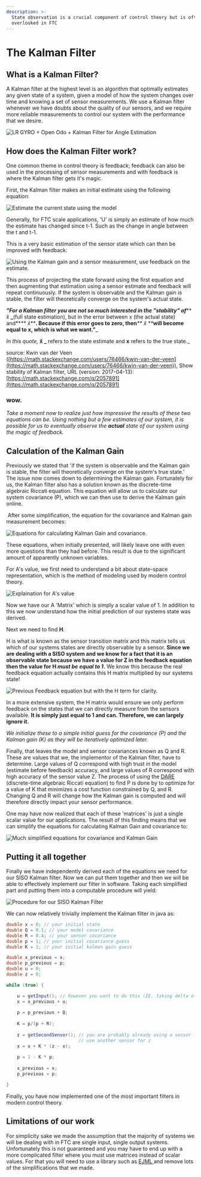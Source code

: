 ```yaml
---
description: >-
  State observation is a crucial component of control theory but is often
  overlooked in FTC
---
```


# The Kalman Filter

## What is a Kalman Filter?

A Kalman filter at the highest level is an algorithm that optimally estimates any given state of a system, given a model of how the system changes over time and knowing a set of sensor measurements. We use a Kalman filter whenever we have doubts about the quality of our sensors, and we require more reliable measurements to control our system with the performance that we desire.

![LR GYRO + Open Odo + Kalman Filter for Angle Estimation](../.gitbook/assets/optimal-sensor-estimation.png)

## How does the Kalman Filter work?&#x20;

One common theme in control theory is feedback; feedback can also be used in the processing of sensor measurements and with feedback is where the Kalman filter gets it's magic.&#x20;

First, the Kalman filter makes an initial estimate using the following equation:

![Estimate the current state using the model ](<../.gitbook/assets/kalman-filter-state-projection (1).png>)

Generally, for FTC scale applications, 'U' is simply an estimate of how much the estimate has changed since t-1. Such as the change in angle between the t and t-1.

This is a very basic estimation of the sensor state which can then be improved with feedback:&#x20;

![Using the Kalman gain and a sensor measurement, use feedback on the estimate.](../.gitbook/assets/kalman-gain-op.png)

This process of projecting the state forward using the first equation and then augmenting that estimation using a sensor estimate and feedback will repeat continuously. If the system is observable and the Kalman gain is stable, the filter will theoretically converge on the system's actual state.

_**"For a Kalman filter you are not so much interested in the "stability" of**_**  x̂ **_**(full state estimation), but in the error between x (the actual state) and**_** x̂**_**. Because if this error goes to zero, then**_** x̂ **_**will become equal to x, which is what we want."**_&#x20;

_In this quote,_ **x̂ **_**** refers to the state estimate and **x** refers to the true state._&#x20;

source: Kwin van der Veen ([https://math.stackexchange.com/users/76466/kwin-van-der-veen](https://math.stackexchange.com/users/76466/kwin-van-der-veen)), Show stability of Kalman filter, URL (version: 2017-04-13): [https://math.stackexchange.com/q/2057891](https://math.stackexchange.com/q/2057891)

### wow.

_Take a moment now to realize just how impressive the results of these two equations can be. Using nothing but a few estimates of our system, it is possible for us to eventually observe the **actual** state of our system using the magic of feedback._&#x20;

## Calculation of the Kalman Gain&#x20;

Previously we stated that 'if the system is observable and the Kalman gain is stable, the filter will theoretically converge on the system's true state.' The issue now comes down to determining the Kalman gain. Fortunately for us, the Kalman filter also has a solution known as the discrete-time algebraic Riccati equation. This equation will allow us to calculate our system covariance (P), which we can then use to derive the Kalman gain online.

‌ After some simplification, the equation for the covariance and Kalman gain measurement becomes:

![Equations for calculating Kalman Gain and covariance.](../.gitbook/assets/kalman-gain-and-covariance-calculation.png)

These equations, when initially presented, will likely leave one with even more questions than they had before. This result is due to the significant amount of apparently unknown variables.

For A's value, we first need to understand a bit about state-space representation, which is the method of modeling used by modern control theory.

![Explaination for A's value](../.gitbook/assets/fix-typo-aaaa.png)

Now we have our A 'Matrix' which is simply a scalar value of 1.  In addition to this we now understand how the initial prediction of our systems state was derived. &#x20;

Next we need to find **H**.

H is what is known as the sensor transition matrix and this matrix tells us which of our systems states are directly observable by a sensor. **Since we are dealing with a SISO system and we know for a fact that it is an observable state because we have a value for Z in the feedback equation then the value for H **_**must be equal to 1**_**.** We know this because the real feedback equation actually contains this H matrix multiplied by our systems state!

![Previous Feedback equation but with the H term for clarity.](../.gitbook/assets/real-feedback-term.png)

In a more extensive system, the H matrix would ensure we only perform feedback on the states that we can directly measure from the sensors available. **It is simply just equal to 1 and can. Therefore, we can largely ignore it.**&#x20;

_We initialize these to a simple initial guess for the covariance (P) and the Kalman gain (K) as they will be iteratively optimized later._&#x20;

Finally, that leaves the model and sensor covariances known as Q and R. These are values that we, the implementor of the Kalman filter, have to determine. Large values of Q correspond with high trust in the model (estimate before feedback) accuracy, and large values of R correspond with high accuracy of the sensor value Z. The process of using the [DARE ](https://en.wikipedia.org/wiki/Algebraic\_Riccati\_equation)(discrete-time algebraic Riccati equation) to find P is done by to optimize for a value of K that minimizes a cost function constrained by Q, and R. Changing Q and R will change how the Kalman gain is computed and will therefore directly impact your sensor performance.&#x20;

One may have now realized that each of these 'matrices' is just a single scalar value for our applications. The result of this finding means that we can simplify the equations for calculating Kalman Gain and covariance to:

![Much simplified equations for covariance and Kalman Gain ](../.gitbook/assets/covariance-and-kalman-gain-simplified-equation-derivation.png)

## Putting it all together

Finally we have independently derived each of the equations we need for our SISO Kalman filter.  Now we can put them together and then we will be able to effectively implement our filter in software.  Taking each simplified part and putting them into a computable procedure will yield:&#x20;

![Procedure for our SISO Kalman Filter](../.gitbook/assets/final-kalman-filter-derivation.png)

We can now relatively trivially implement the Kalman filter in java as:

```java
double x = 0; // your initial state
double Q = 0.1; // your model covariance
double R = 0.4; // your sensor covariance
double p = 1; // your initial covariance guess
double K = 1; // your initial kalman gain guess

double x_previous = x;
double p_previous = p;
double u = 0;
double z = 0; 

while (true) {

    u = getInput(); // however you want to do this (IE, taking delta of encoder)
    x = x_previous + u;
    
    p = p_previous + Q;
    
    K = p/(p + R);
    
    z = getSecondSensor(); // you are probably already using a sensor for u, 
                           // use another sensor for z
    x = x + K * (z - x);
    
    p = 1 - K * p;
    
    x_previous = x;
    p_previous = p;

}
```

Finally, you have now implemented one of the most important filters in modern control theory. &#x20;

## Limitations of our work

For simplicity sake we made the assumption that the majority of systems we will be dealing with in FTC are single input, single output systems.  Unfortunately this is not guaranteed and you may have to end up with a more complicated filter where you must use matrices instead of scalar values.  For that you will need to use a library such as [EJML ](http://ejml.org/wiki/index.php?title=Main\_Page)and remove lots of the simplifications that we made.&#x20;
